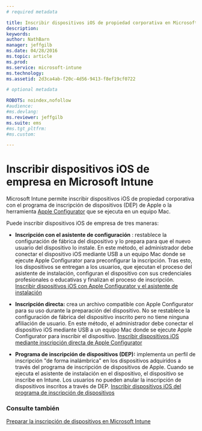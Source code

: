 ```yaml
---
# required metadata

title: Inscribir dispositivos iOS de propiedad corporativa en Microsoft Intune | Microsoft Intune
description:
keywords:
author: NathBarn
manager: jeffgilb
ms.date: 04/28/2016
ms.topic: article
ms.prod:
ms.service: microsoft-intune
ms.technology:
ms.assetid: 2d3ca4ab-f20c-4d56-9413-f8ef19cf0722

# optional metadata

ROBOTS: noindex,nofollow
#audience:
#ms.devlang:
ms.reviewer: jeffgilb
ms.suite: ems
#ms.tgt_pltfrm:
#ms.custom:

---
```


# Inscribir dispositivos iOS de empresa en Microsoft Intune
Microsoft Intune permite inscribir dispositivos iOS de propiedad corporativa con el programa de inscripción de dispositivos (DEP) de Apple o la herramienta [Apple Configurator](http://go.microsoft.com/fwlink/?LinkId=518017) que se ejecuta en un equipo Mac.

Puede inscribir dispositivos iOS de empresa de tres maneras:

-   **Inscripción con el asistente de configuración** : restablece la configuración de fábrica del dispositivo y lo prepara para que el nuevo usuario del dispositivo lo instale. En este método, el administrador debe conectar el dispositivo iOS mediante USB a un equipo Mac donde se ejecute Apple Configurator para preconfigurar la inscripción. Tras esto, los dispositivos se entregan a los usuarios, que ejecutan el proceso del asistente de instalación, configuran el dispositivo con sus credenciales profesionales o educativas y finalizan el proceso de inscripción. [Inscribir dispositivos iOS con Apple Configurator y el asistente de instalación](ios-setup-assistant-enrollment-in-microsoft-intune.md)

-   **Inscripción directa:** crea un archivo compatible con Apple Configurator para su uso durante la preparación del dispositivo. No se restablece la configuración de fábrica del dispositivo inscrito pero no tiene ninguna afiliación de usuario. En este método, el administrador debe conectar el dispositivo iOS mediante USB a un equipo Mac donde se ejecute Apple Configurator para inscribir el dispositivo. [Inscribir dispositivos iOS mediante inscripción directa de Apple Configurator](ios-direct-enrollment-in-microsoft-intune.md)

-   **Programa de inscripción de dispositivos (DEP):** implementa un perfil de inscripción "de forma inalámbrica" en los dispositivos adquiridos a través del programa de inscripción de dispositivos de Apple. Cuando se ejecuta el asistente de instalación en el dispositivo, el dispositivo se inscribe en Intune.  Los usuarios no pueden anular la inscripción de dispositivos inscritos a través de DEP. [Inscribir dispositivos iOS del programa de inscripción de dispositivos](ios-device-enrollment-program-in-microsoft-intune.md)




### Consulte también
[Preparar la inscripción de dispositivos en Microsoft Intune](get-ready-to-enroll-devices-in-microsoft-intune.md)


<!--HONumber=May16_HO1-->


